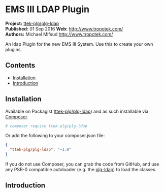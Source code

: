 # EMS III LDAP Plugin

__Project:__ [ttek-plg/plg-ldap](http://packagist.org/packages/ttek-plg/plg-ldap)  
__Published:__ 01 Sep 2016
__Web:__ <http://www.tropotek.com/>  
__Authors:__ Michael Mifsud <http://www.tropotek.com/>  
  
An ldap Plugin for the new EMS III System. Use this to create your own plugins.

## Contents

- [Installation](#installation)
- [Introduction](#introduction)


## Installation

Available on Packagist ([ttek-plg/plg-ldap](http://packagist.org/packages/ttek-plg/plg-ldap))
and as such installable via [Composer](http://getcomposer.org/).

```bash
# composer require ttek-plg/plg-ldap
```

Or add the following to your composer.json file:

```json
{
  "ttek-plg/plg-ldap": "~1.0"
}
```

If you do not use Composer, you can grab the code from GitHub, and use any
PSR-0 compatible autoloader (e.g. the [plg-ldap](https://github.com/tropotek/plg-ldap))
to load the classes.

## Introduction





  
  